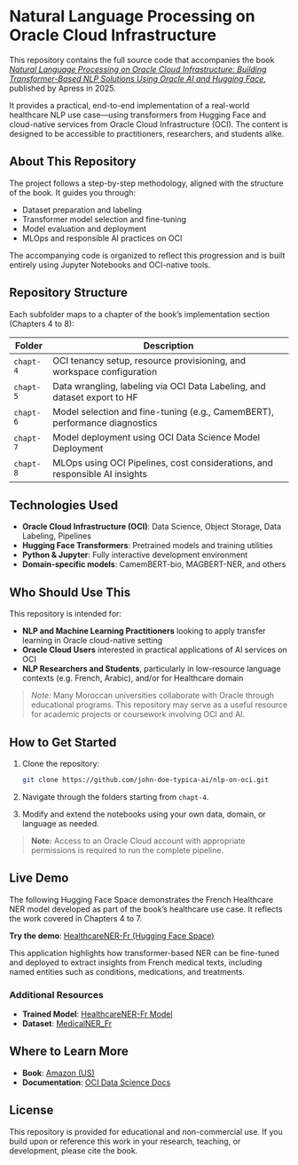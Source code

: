 # Natural Language Processing on Oracle Cloud Infrastructure

This repository contains the full source code that accompanies the book *[Natural Language Processing on Oracle Cloud Infrastructure: Building Transformer-Based NLP Solutions Using Oracle AI and Hugging Face](https://www.amazon.com/dp/1484296074)*, published by Apress in 2025.

It provides a practical, end-to-end implementation of a real-world healthcare NLP use case—using transformers from Hugging Face and cloud-native services from Oracle Cloud Infrastructure (OCI). The content is designed to be accessible to practitioners, researchers, and students alike.

## About This Repository

The project follows a step-by-step methodology, aligned with the structure of the book. It guides you through:

- Dataset preparation and labeling
- Transformer model selection and fine-tuning
- Model evaluation and deployment
- MLOps and responsible AI practices on OCI

The accompanying code is organized to reflect this progression and is built entirely using Jupyter Notebooks and OCI-native tools.

## Repository Structure

Each subfolder maps to a chapter of the book’s implementation section (Chapters 4 to 8):

| Folder     | Description                                                                 |
|------------|-----------------------------------------------------------------------------|
| `chapt-4`  | OCI tenancy setup, resource provisioning, and workspace configuration       |
| `chapt-5`  | Data wrangling, labeling via OCI Data Labeling, and dataset export to HF    |
| `chapt-6`  | Model selection and fine-tuning (e.g., CamemBERT), performance diagnostics   |
| `chapt-7`  | Model deployment using OCI Data Science Model Deployment                    |
| `chapt-8`  | MLOps using OCI Pipelines, cost considerations, and responsible AI insights |

## Technologies Used

- **Oracle Cloud Infrastructure (OCI)**: Data Science, Object Storage, Data Labeling, Pipelines  
- **Hugging Face Transformers**: Pretrained models and training utilities  
- **Python & Jupyter**: Fully interactive development environment  
- **Domain-specific models**: CamemBERT-bio, MAGBERT-NER, and others

## Who Should Use This

This repository is intended for:

- **NLP and Machine Learning Practitioners** looking to apply transfer learning in Oracle cloud-native setting
- **Oracle Cloud Users** interested in practical applications of AI services on OCI
- **NLP Researchers and Students**, particularly in low-resource language contexts (e.g. French, Arabic), and/or for Healthcare domain 

> *Note:* Many Moroccan universities collaborate with Oracle through educational programs. This repository may serve as a useful resource for academic projects or coursework involving OCI and AI.

## How to Get Started

1. Clone the repository:
   ```bash
   git clone https://github.com/john-doe-typica-ai/nlp-on-oci.git
   ```

2. Navigate through the folders starting from `chapt-4`.

3. Modify and extend the notebooks using your own data, domain, or language as needed.

> **Note:** Access to an Oracle Cloud account with appropriate permissions is required to run the complete pipeline.

## Live Demo

The following Hugging Face Space demonstrates the French Healthcare NER model developed as part of the book’s healthcare use case. It reflects the work covered in Chapters 4 to 7.

**Try the demo**: [HealthcareNER-Fr (Hugging Face Space)](https://huggingface.co/spaces/TypicaAI/HealthcareNER-Fr)

This application highlights how transformer-based NER can be fine-tuned and deployed to extract insights from French medical texts, including named entities such as conditions, medications, and treatments.

### Additional Resources

- **Trained Model**: [HealthcareNER-Fr Model](https://huggingface.co/TypicaAI/HealthcareNER-Fr)  
- **Dataset**: [MedicalNER_Fr](https://huggingface.co/datasets/TypicaAI/MedicalNER_Fr)

## Where to Learn More

- **Book**: [Amazon (US)](https://www.amazon.com/dp/1484296074)  
- **Documentation**: [OCI Data Science Docs](https://docs.oracle.com/en-us/iaas/data-science/)

## License

This repository is provided for educational and non-commercial use. If you build upon or reference this work in your research, teaching, or development, please cite the book.
